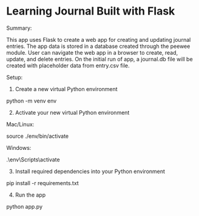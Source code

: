 # Learning Journal Built with Flask


Summary:

This app uses Flask to create a web app for creating and updating journal entries.
The app data is stored in a database created through the peewee module.
User can navigate the web app in a browser to create, read, update, and delete entries.
On the initial run of app, a journal.db file will be created with placeholder data from entry.csv file.


Setup:

1. Create a new virtual Python environment

python -m venv env

2. Activate your new virtual Python environment

Mac/Linux:

source ./env/bin/activate

Windows:

.\env\Scripts\activate

3. Install required dependencies into your Python environment

pip install -r requirements.txt

4. Run the app

python app.py

